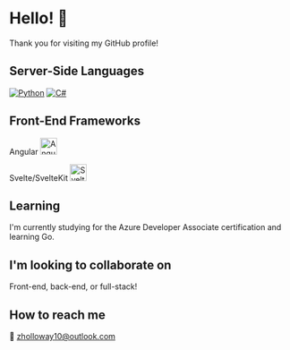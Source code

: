 # Hello! 👋

Thank you for visiting my GitHub profile! 

## Server-Side Languages

[![Python](https://img.shields.io/badge/python-3.x-blue.svg)](https://www.python.org/)
[![C#](https://img.shields.io/badge/C%23-3.x-blue.svg)](https://learn.microsoft.com/en-us/dotnet/csharp/)

## Front-End Frameworks
<span>Angular  </span>
<a href="https://angular.io/">
  <img src="https://angular.io/assets/images/logos/angular/angular.svg" alt="Angular Logo" width="30" height="30">
</a>

<span>Svelte/SvelteKit  </span>
<a href="https://svelte.dev/">
  <img src="https://upload.wikimedia.org/wikipedia/commons/thumb/1/1b/Svelte_Logo.svg/340px-Svelte_Logo.svg.png" alt="Svelte Logo" width="30" height="30">
</a>

## Learning
I'm currently studying for the Azure Developer Associate certification and learning Go.

## I'm looking to collaborate on
Front-end, back-end, or full-stack!

## How to reach me
📧 [zholloway10@outlook.com](mailto:zholloway10@outlook.com)

<!--
**zachhollow/zachhollow** is a ✨ _special_ ✨ repository because its `README.md` (this file) appears on your GitHub profile.

Here are some ideas to get you started:

- 🔭 I’m currently working on ...
- 🌱 I’m currently learning ...
- 👯 I’m looking to collaborate on ...
- 🤔 I’m looking for help with ...
- 💬 Ask me about ...
- 📫 How to reach me: ...
- 😄 Pronouns: ...
- ⚡ Fun fact: ...
-->
